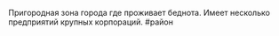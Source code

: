 Пригородная зона города где проживает беднота. 
Имеет несколько предприятий крупных корпораций.
#район 